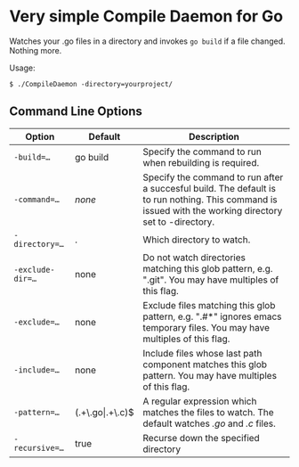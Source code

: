 # Very simple Compile Daemon for Go

Watches your .go files in a directory and invokes `go build` if
a file changed. Nothing more.

Usage:

	$ ./CompileDaemon -directory=yourproject/

## Command Line Options

Option    | Default     | Description
--------- | ----------- | -----------
`-build=…`   | go build    | Specify the command to run when rebuilding is required.
`-command=…` | *none*      | Specify the command to run after a succesful build. The default is to run nothing. This command is issued with the working directory set to -directory.
`-directory=…` | . | Which directory to watch.
`-exclude-dir=…` | none | Do not watch directories matching this glob pattern, e.g. ".git". You may have multiples of this flag.
`-exclude=…` | none | Exclude files matching this glob pattern, e.g. ".#*" ignores emacs temporary files. You may have multiples of this flag.
`-include=…` | none | Include files whose last path component matches this glob pattern. You may have multiples of this flag.
`-pattern=…` | (.+\\.go&#124;.+\\.c)$ | A regular expression which matches the files to watch. The default watches *.go* and *.c* files.
`-recursive=…` | true      | Recurse down the specified directory
